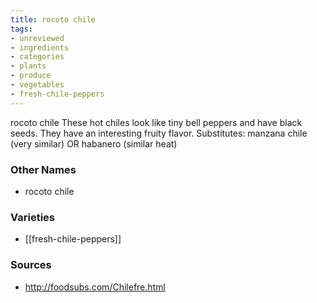 ```yaml
---
title: rocoto chile
tags:
- unreviewed
- ingredients
- categories
- plants
- produce
- vegetables
- fresh-chile-peppers
---
```

rocoto chile These hot chiles look like tiny bell peppers and have black seeds. They have an interesting fruity flavor. Substitutes: manzana chile (very similar) OR habanero (similar heat)

### Other Names

* rocoto chile

### Varieties

* [[fresh-chile-peppers]]

### Sources
* http://foodsubs.com/Chilefre.html
